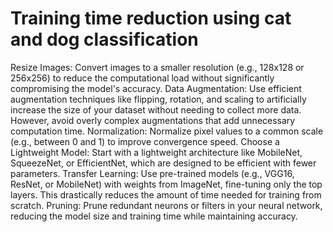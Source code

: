 # Training time reduction using cat and dog classification
Resize Images: Convert images to a smaller resolution (e.g., 128x128 or 256x256) to reduce the computational load without significantly compromising the model's accuracy.
Data Augmentation: Use efficient augmentation techniques like flipping, rotation, and scaling to artificially increase the size of your dataset without needing to collect more data. However, avoid overly complex augmentations that add unnecessary computation time.
Normalization: Normalize pixel values to a common scale (e.g., between 0 and 1) to improve convergence speed.
Choose a Lightweight Model: Start with a lightweight architecture like MobileNet, SqueezeNet, or EfficientNet, which are designed to be efficient with fewer parameters.
Transfer Learning: Use pre-trained models (e.g., VGG16, ResNet, or MobileNet) with weights from ImageNet, fine-tuning only the top layers. This drastically reduces the amount of time needed for training from scratch.
Pruning: Prune redundant neurons or filters in your neural network, reducing the model size and training time while maintaining accuracy.
